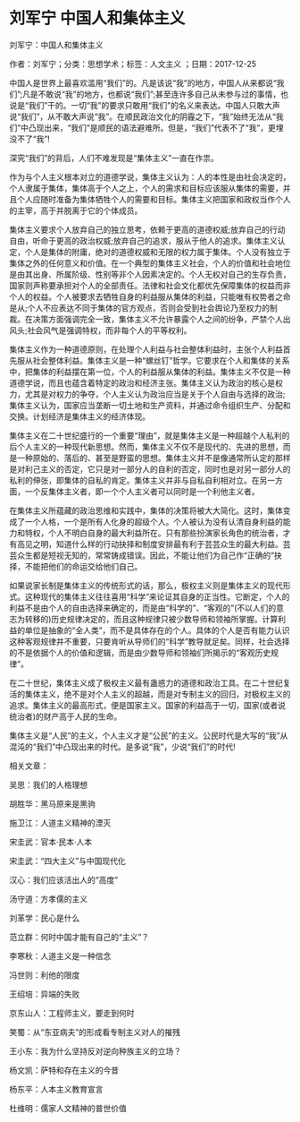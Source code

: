 # 刘军宁  中国人和集体主义  
  
刘军宁：中国人和集体主义  
作者：刘军宁；分类：思想学术；标签：人文主义 ；日期：2017-12-25  
中国人是世界上最喜欢滥用“我们”的。凡是该说“我”的地方，中国人从来都说“我们”;凡是不敢说“我”的地方，也都说“我们”;甚至连许多自己从未参与过的事情，也说是“我们”干的。一切“我”的要求只敢用“我们”的名义来表达。中国人只敢大声说“我们”，从不敢大声说“我”。在顺民政治文化的阴霾之下，“我”始终无法从“我们”中凸现出来，“我们”是顺民的语法避难所。但是，“我们”代表不了“我”，更埋没不了“我”!  
深究“我们”的背后，人们不难发现是“集体主义”一直在作祟。  
作为与个人主义根本对立的道德学说，集体主义认为：人的本性是由社会决定的，个人隶属于集体，集体高于个人之上，个人的需求和目标应该服从集体的需要，并且个人应随时准备为集体牺牲个人的需要和目标。集体主义把国家和政权当作个人的主宰，高于并脱离于它的个体成员。  
集体主义要求个人放弃自己的独立思考，依赖于更高的道德权威;放弃自己的行动自由，听命于更高的政治权威;放弃自己的追求，服从于他人的追求。集体主义认定，个人是集体的附庸，绝对的道德权威和无限的权力属于集体。个人没有独立于集体之外的任何意义和价值。在一个典型的集体主义社会，个人的价值和社会地位是由其出身、所属阶级、性别等非个人因素决定的。个人无权对自己的生存负责，国家则声称要承担对个人的全部责任。法律和社会文化都优先保障集体的权益而非个人的权益。个人被要求去牺牲自身的利益服从集体的利益，只能唯有权势者之命是从;个人不应表达不同于集体的官方观点，否则会受到社会舆论乃至权力的制裁。在决策方面强调完全一致，集体主义不允许暴露个人之间的纷争，严禁个人出风头;社会风气是强调特权，而非每个人的平等权利。  
集体主义作为一种道德原则，在处理个人利益与社会整体利益时，主张个人利益首先服从社会整体利益。集体主义是一种“螺丝钉”哲学。它要求在个人和集体的关系中，把集体的利益摆在第一位，个人的利益服从集体的利益。集体主义不仅是一种道德学说，而且也蕴含着特定的政治和经济主张。集体主义认为政治的核心是权力，尤其是对权力的争夺，个人主义认为政治应当是关于个人自由与选择的政治;集体主义认为，国家应当垄断一切土地和生产资料，并通过命令组织生产、分配和交换。计划经济是集体主义的经济体现。  
集体主义在二十世纪盛行的一个重要“理由”，就是集体主义是一种超越个人私利的后个人主义的一种现代新思想。然而，集体主义不仅不是现代的、先进的思想，而是一种原始的、落后的、甚至是野蛮的思想。集体主义并不是像通常所认定的那样是对利己主义的否定，它只是对一部分人的自利的否定，同时也是对另一部分人的私利的伸张，即集体的自私的肯定。集体主义并非与自私自利相对立。在另一方面，一个反集体主义者，即一个个人主义者可以同时是一个利他主义者。  
在集体主义所蕴藏的政治思维和实践中，集体的决策将被大大简化。这时，集体变成了一个人格，一个是所有人化身的超级个人。个人被认为没有认清自身利益的能力和特权，个人不明白自身的最大利益所在。只有那些扮演家长角色的统治者，才有高见之明，知道什么样的行动抉择和制度安排最有利于芸芸众生的最大利益。芸芸众生都是短视无知的，常常铸成错误。因此，不能让他们为自己作“正确的”抉择，不能把他们的命运交给他们自己。  
如果说家长制是集体主义的传统形式的话，那么，极权主义则是集体主义的现代形式。这种现代的集体主义往往喜用“科学”来论证其自身的正当性。它断定，个人的利益不是由个人的自由选择来确定的，而是由“科学的”、“客观的”(不以人们的意志为转移的)历史规律决定的，而且这种规律只被少数导师和领袖所掌握。计算利益的单位是抽象的“全人类”，而不是具体存在的个人。具体的个人是否有能力认识这种客观规律并不重要，只要肯听从导师们的“科学”教导就足矣。同样，社会选择的不是依据个人的价值和逻辑，而是由少数导师和领袖们所揭示的“客观历史规律”。  
在二十世纪，集体主义成了极权主义最有蛊惑力的道德和政治工具。在二十世纪复活的集体主义，绝不是对个人主义的超越，而是对专制主义的回归，对极权主义的追求。集体主义的最高形式，便是国家主义。国家的利益高于一切，国家(或者说统治者)的财产高于人民的生命。  
集体主义是“人民”的主义，个人主义才是“公民”的主义。公民时代是大写的“我”从混沌的“我们”中凸现出来的时代。是多说“我”，少说“我们”的时代!  
  
相关文章：  
吴思：我们的人格理想  
胡胜华：黑马原来是黑驹  
施卫江：人道主义精神的湮灭  
宋圭武：官本·民本·人本  
宋圭武：“四大主义”与中国现代化  
汉心：我们应该活出人的“高度”  
汤守道：方孝儒的主义  
刘革学：民心是什么  
范立群：何时中国才能有自己的“主义”？  
李寒秋：人道主义是一种信念  
冯世则：利他的限度  
王绍培：异端的失败  
京东山人：工程师主义，要走到何时  
笑蜀：从“东亚病夫”的形成看专制主义对人的摧残  
王小东：我为什么坚持反对逆向种族主义的立场？  
杨文凯：萨特和存在主义的今昔  
杨东平：人本主义教育宣言  
杜维明：儒家人文精神的普世价值